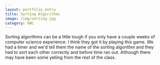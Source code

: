 ```yaml
---
layout: portfolio_entry
title: Sorting Algorithms
image: /img/sorting.jpg
category: GWC
---
```


Sorting algorithms can be a little tough if you only have a couple weeks of computer science experience.  I think they got it by playing this game.  We had a timer and we'd tell them the name of the sorting algorithm and they had to sort each other correctly and before time ran out.  Although there may have been some yelling from the rest of the class.